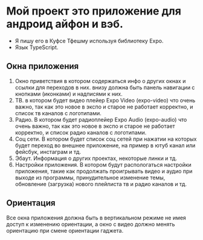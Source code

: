# Мой проект это приложение для андроид айфон и вэб.
- Я пишу его в Куфсе Тфешму используя библиотеку Expo.
- Язык TypeScript.

## Окна приложения
1. Окно приветствия в котором содержаться инфо о других окнах и ссылки для переходов в них.
внизу должна быть панель навигации с кнопками (иконками) и надписями к них.
2. ТВ. в котором будет видео плейер Expo Video (expo-video) что очень важно, так как это новое в экспо и старое не работает корректно, и список тв каналов с логотипами.
3. Радио. В котором будет радиоплейер Expo Audio (expo-audio) что очень важно, так как это новое в экспо и старое не работает корректно, и список радио каналов с логотипами.
4. Соц сети. В котором будет список соц сетей при нажатии на которых будет переход во внешнее приложение, на пример в ютуб канал или фейсбук, инстаграм и тд.
5. Эбаут. Информация о других проектах, некоторые линки и тд.
6. Настройки приложения. В котором будут распологаться настройки приложения, такие как продолжать проигрывать видео и аудио при выходе из программы, принудительное изменение темы, обновление (загрузка) нового плейлиста тв и радио каналов и тд.

## Ориентация
Все окна приложения должна быть в вертикальном режиме не имея доступ к изменению ориентации, а окно с видео должно менять ориентацию при смене ориентации гаджета.
